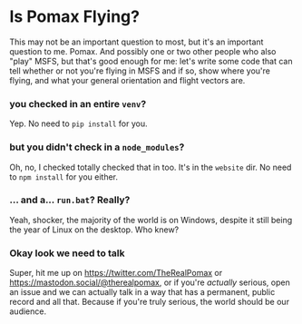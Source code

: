 # Is Pomax Flying?

This may not be an important question to most, but it's an important question to me. Pomax. And possibly one or two other people who also "play" MSFS, but that's good enough for me: let's write some code that can tell whether or not you're flying in MSFS and if so, show where you're flying, and what your general orientation and flight vectors are.

### you checked in an entire `venv`?

Yep. No need to `pip install` for you.

### but you didn't check in a `node_modules`?

Oh, no, I checked totally checked that in too. It's in the `website` dir. No need to `npm install` for you either.

### ... and a... `run.bat`? Really?

Yeah, shocker, the majority of the world is on Windows, despite it still being the year of Linux on the desktop. Who knew?

### Okay look we need to talk

Super, hit me up on https://twitter.com/TheRealPomax or https://mastodon.social/@therealpomax, or if you're _actually_ serious, open an issue and we can actually talk in a way that has a permanent, public record and all that. Because if you're truly serious, the world should be our audience.
